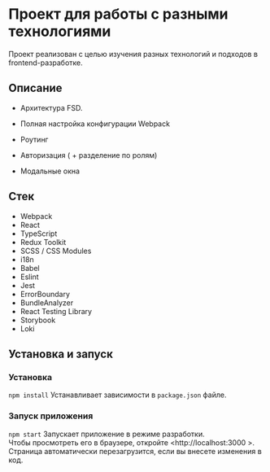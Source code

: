 # Проект для работы с разными технологиями

Проект реализован с целью изучения разных технологий и подходов в frontend-разработке.

## Описание

* Архитектура FSD.
* Полная настройка конфигурации Webpack
* Роутинг

* Авторизация ( + разделение по ролям)
* Модальные окна

## Стек  
* Webpack
* React
* TypeScript
* Redux Toolkit
* SCSS / CSS Modules
* i18n
* Babel
* Eslint
* Jest
* ErrorBoundary 
* BundleAnalyzer
* React Testing Library
* Storybook
* Loki

## Установка и запуск  
### Установка
`npm install`
Устанавливает зависимости в `package.json` файле.

### Запуск приложения  
`npm start`
Запускает приложение в режиме разработки.  
Чтобы просмотреть его в браузере, откройте <http://localhost:3000 >. Страница автоматически перезагрузится, если вы внесете изменения в код.


